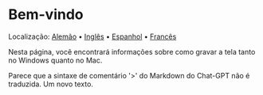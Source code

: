 # Bem-vindo
Localização: [Alemão](https://ewildingli.github.io/Global-Instructor-Guidelines/DE/) • [Inglês](https://ewildingli.github.io/Global-Instructor-Guidelines/) • [Espanhol](https://ewildingli.github.io/Global-Instructor-Guidelines/ES/) • [Francês](https://ewildingli.github.io/Global-Instructor-Guidelines/FR/)

Nesta página, você encontrará informações sobre como gravar a tela tanto no Windows quanto no Mac.

Parece que a sintaxe de comentário '>' do Markdown do Chat-GPT não é traduzida. Um novo texto.